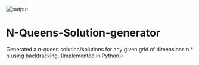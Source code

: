 ![output](https://user-images.githubusercontent.com/49844601/123510248-01e3a000-d698-11eb-986f-42422fa2c02e.jpg)
# N-Queens-Solution-generator
Generated a n-queen solution/solutions for any given grid of dimensions n * n using backtracking. (Implemented in Python))

